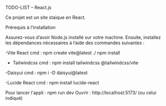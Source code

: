 TODO-LIST – React.js

Ce projet est un site staique en React.

Prérequis à l’installation

Assurez-vous d’avoir Node.js installé sur votre machine. Ensuite, installez les dépendances nécessaires à l’aide des commandes suivantes :

-Vite React cmd :  npm create vite@latest ./
                   npm install

- Tailwindcss cmd : npm install tailwindcss @tailwindcss/vite

-Daisyui cmd : npm i -D daisyui@latest 

-Lucide React cmd : npm install lucide-react

Pour lancer l'appli : npm run dev
Ouvrir : http://localhost:5173/ (ou celui indiqué)